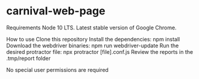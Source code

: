 # carnival-web-page

Requirements
    Node 10 LTS.
    Latest stable version of Google Chrome.

How to use
    Clone this repository
    Install the dependencies: npm install
    Download the webdriver binaries: npm run webdriver-update
    Run the desired protractor file: npx protractor [file].conf.js
    Review the reports in the .tmp/report folder

No special user permissions are required